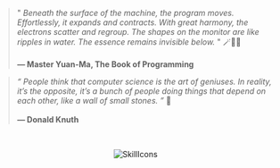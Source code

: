 
> " _Beneath the surface of the machine, the program moves. Effortlessly, it expands and contracts. With great harmony, the electrons scatter and regroup. The shapes on the monitor are like ripples in water. The essence remains invisible below._ " 🪄💫🌙
<br><br>**— Master Yuan-Ma, The Book of Programming**

>_“ People think that computer science is the art of geniuses. In reality, it’s the opposite, it’s a bunch of people doing things that depend on each other, like a wall of small stones. ”_ 🌱<br><br>**— Donald Knuth**


<div align="center" style="display:inline_block">
  <br>
  
  ![SkillIcons](https://skillicons.dev/icons?i=js,html,css,git,nodejs,mongodb,py,cpp)

</div> 


